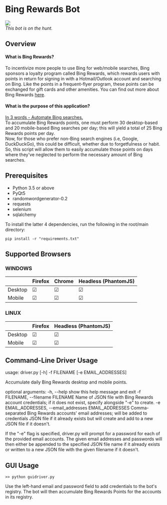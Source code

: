 # Bing Rewards Bot
<img src="http://www.casinoaffiliateprograms.com/blog/wp-content/uploads/2012/04/bingbot.jpg" />
<br><I> This bot is on the hunt. </I>

## Overview
#### What is Bing Rewards?
To incentivize more people to use Bing for web/mobile searches, Bing sponsors a loyalty program called Bing Rewards, which rewards users with points in return for signing in with a Hotmail/Outlook account and searching on Bing. Like the points in a frequent-flyer program, these points can be exchanged for gift cards and other amenities.
You can find out more about Bing Rewards <a href="http://www.bing.com/explore/rewards-g?FORM=MM0AQY&PUBL=GOOGLE&CREA=MM0AQY&ef_id=VX4fUwAAAFCA2Zp7:20150615004155:s">here</a>.

#### What is the purpose of this application?
<u>In 3 words - Automate Bing searches.</u> <br>
To accumulate Bing Rewards points, one must perform 30 desktop-based and 20 mobile-based Bing searches per day; this will yield a total of 25 Bing Rewards points per day. <br>
Now, for those who prefer non-Bing search engines (i.e, Google, DuckDuckGo), this could be difficult, whether due to forgetfulness or habit. So, this script will allow them to easily accumulate those points on days where they've neglected to perform the necessary amount of Bing searches.

## Prerequisites
* Python 3.5 or above
* PyQt5
* randomwordgenerator-0.2
* requests
* selenium
* sqlalchemy

To install the latter 4 dependencies, run the following in the root/main directory:
```
pip install -r "requirements.txt"
```

## Supported Browsers
### WINDOWS

|         | Firefox   | Chrome    | Headless (PhantomJS) |
| ------- | --------- | --------- | -------------------- |
| Desktop | &#9745;   | &#9745;   | &#9745;              |
| Mobile  | &#9745;   | &#9745;   | &#9745;              |

### LINUX
|         | Firefox   | Headless (PhantomJS) |
| ------- | --------- | -------------------- |
| Desktop | &#9745;   | &#9745;              |
| Mobile  | &#9745;   | &#9745;              |

## Command-Line Driver Usage
usage: driver.py [-h] -f FILENAME [-e EMAIL_ADDRESSES]

Accumulate daily Bing Rewards desktop and mobile points.

optional arguments:
  -h, --help            show this help message and exit
  -f FILENAME, --filename FILENAME
                        Name of JSON file with Bing Rewards account
                        credentials; if it does not exist, specify alongside
                        "-e" to create.
  -e EMAIL_ADDRESSES, --email_addresses EMAIL_ADDRESSES
                        Comma-separated Bing Rewards accounts' email
                        addresses; will be added to credentials JSON file if
                        it already exists but will create and add to a new
                        JSON file if it doesn't.

If the "-e" flag is specified, driver.py will prompt for a password for each of the provided email accounts.
The given email addresses and passwords will then either be appended to the specified JSON file name if it already exists or written to a new JSON file with the given filename if it doesn't.

## GUI Usage
```
>> python guidriver.py
```
Use the left-hand email and password field to add credentials to the bot's registry.
The bot will then accumulate Bing Rewards Points for the accounts in its registry.